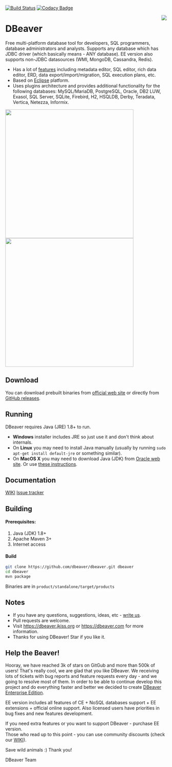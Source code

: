 [![Build Status](https://travis-ci.org/dbeaver/dbeaver.svg?branch=devel)](https://travis-ci.org/dbeaver/dbeaver)
[![Codacy Badge](https://api.codacy.com/project/badge/Grade/93fcfdba7805406298b2e60c9d56f50e)](https://www.codacy.com/app/serge/dbeaver?utm_source=github.com&amp;utm_medium=referral&amp;utm_content=dbeaver/dbeaver&amp;utm_campaign=Badge_Grade)

<img src="https://github.com/dbeaver/dbeaver/wiki/images/dbeaver-icon-64x64.png" align="right"/>

# DBeaver

Free multi-platform database tool for developers, SQL programmers, database administrators and analysts. 
Supports any database which has JDBC driver (which basically means - ANY database). EE version also supports non-JDBC datasources (WMI, MongoDB, Cassandra, Redis).

* Has a lot of <a href="https://github.com/dbeaver/dbeaver/wiki">features</a> including metadata editor, SQL editor, rich data editor, ERD, data export/import/migration, SQL execution plans, etc.
* Based on <a href="http://www.eclipse.org/">Eclipse</a> platform.
* Uses plugins architecture and provides additional functionality for the following databases: MySQL/MariaDB, PostgreSQL, Oracle, DB2 LUW, Exasol, SQL Server, SQLite, Firebird, H2, HSQLDB, Derby, Teradata, Vertica, Netezza, Informix.

<a href="https://dbeaver.jkiss.org/product/dbeaver-ss-classic.png"><img src="https://dbeaver.jkiss.org/product/dbeaver-ss-classic.png" width="400"/></a>
<a href="https://dbeaver.jkiss.org/product/dbeaver-ss-dark.png"><img src="https://dbeaver.jkiss.org/product/dbeaver-ss-dark.png" width="400"/></a>

## Download

You can download prebuilt binaries from <a href="https://dbeaver.jkiss.org/download">official web site</a> or directly from <a href="https://github.com/dbeaver/dbeaver/releases">GitHub releases</a>.

## Running

DBeaver requires Java (JRE) 1.8+ to run.

* <b>Windows</b> installer includes JRE so just use it and don't think about internals.
* On <b>Linux</b> you may need to install Java manually (usually by running `sudo apt-get install default-jre` or something similar).
* On <b>MacOS X</b> you may need to download Java (JDK) from <a href="http://www.oracle.com/technetwork/java/javase/downloads/jdk8-downloads-2133151.html">Oracle web site</a>. Or use <a href="http://stackoverflow.com/questions/24342886/how-to-install-java-8-on-mac">these instructions</a>.

## Documentation

<a href="https://github.com/dbeaver/dbeaver/wiki">WIKI</a>
<a href="https://github.com/dbeaver/dbeaver/issues">Issue tracker</a>

## Building

#### Prerequisites:

 1. Java (JDK) 1.8+
 2. Apache Maven 3+
 3. Internet access

#### Build

```sh
git clone https://github.com/dbeaver/dbeaver.git dbeaver
cd dbeaver
mvn package
```
Binaries are in `product/standalone/target/products`

## Notes

- If you have any questions, suggestions, ideas, etc - <a href="mailto:support@jkiss.org">write us</a>.
- Pull requests are welcome.
- Visit https://dbeaver.jkiss.org or https://dbeaver.com for more information.
- Thanks for using DBeaver! Star if you like it.

## Help the Beaver!

Hooray, we have reached 3k of stars on GitGub and more than 500k of users!
That's really cool, we are glad that you like DBeaver.
We receiving lots of tickets with bug reports and feature requests every day - and we going to resolve most of them.
In order to be able to continue develop this project and do everything faster and better we decided to create <a href="https://dbeaver.com/download">DBeaver Enterprise Edition</a>.

EE version includes all features of CE + NoSQL databases support + EE extensions + official online support. Also licensed users have priorities in bug fixes and new features development.

If you need extra features or you want to support DBeaver - purchase EE version.  
Those who read up to this point - you can use community discounts (check our <a href="https://github.com/dbeaver/dbeaver/wiki/Enterprise-Edition">WIKI</a>).

Save wild animals :) Thank you!  

DBeaver Team
